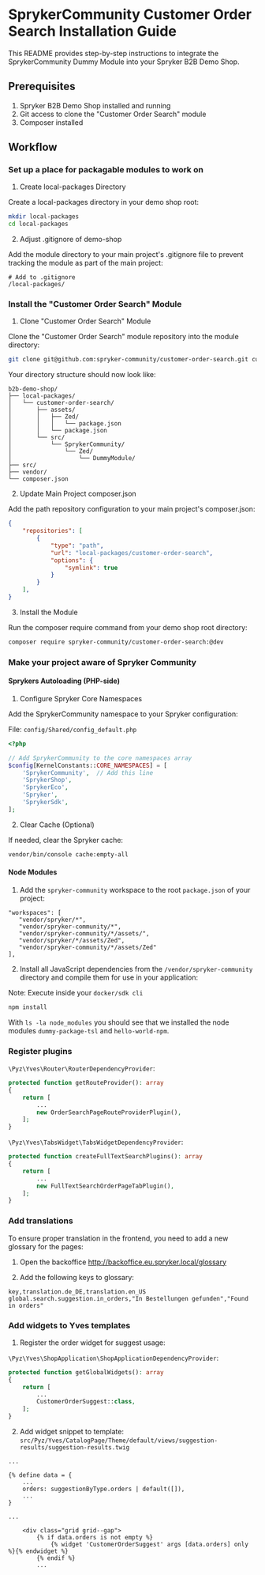 # SprykerCommunity Customer Order Search Installation Guide

This README provides step-by-step instructions to integrate the SprykerCommunity Dummy Module into your Spryker B2B Demo Shop.

## Prerequisites

1. Spryker B2B Demo Shop installed and running
2. Git access to clone the "Customer Order Search" module
3. Composer installed

## Workflow

### Set up a place for packagable modules to work on

1. Create local-packages Directory

Create a local-packages directory in your demo shop root:

```bash
mkdir local-packages
cd local-packages
```

2. Adjust .gitignore of demo-shop

Add the module directory to your main project's .gitignore file to prevent tracking the module as part of the main project:

```
# Add to .gitignore
/local-packages/
```

### Install the "Customer Order Search" Module

1. Clone "Customer Order Search" Module

Clone the "Customer Order Search" module repository into the module directory:

```bash
git clone git@github.com:spryker-community/customer-order-search.git customer-order-search
```

Your directory structure should now look like:

```text
b2b-demo-shop/
├── local-packages/
│   └── customer-order-search/
│       ├── assets/
│       │   ├── Zed/
│       │   │   └── package.json
│       │   └── package.json
│       └── src/
│           └── SprykerCommunity/
│               └── Zed/
│                   └── DummyModule/
├── src/
├── vendor/
└── composer.json
```

2. Update Main Project composer.json

Add the path repository configuration to your main project's composer.json:

```json
{
    "repositories": [
        {
            "type": "path",
            "url": "local-packages/customer-order-search",
            "options": {
                "symlink": true
            }
        }
    ],
}
```

3. Install the Module

Run the composer require command from your demo shop root directory:

```bash
composer require spryker-community/customer-order-search:@dev
```

### Make your project aware of Spryker Community

#### Sprykers Autoloading (PHP-side)

1. Configure Spryker Core Namespaces

Add the SprykerCommunity namespace to your Spryker configuration:

File: `config/Shared/config_default.php`

```php
<?php

// Add SprykerCommunity to the core namespaces array
$config[KernelConstants::CORE_NAMESPACES] = [
    'SprykerCommunity',  // Add this line
    'SprykerShop',
    'SprykerEco',
    'Spryker',
    'SprykerSdk',
];
```

2. Clear Cache (Optional)

If needed, clear the Spryker cache:

```bash
vendor/bin/console cache:empty-all
```

#### Node Modules

1. Add the `spryker-community` workspace to the root `package.json` of your project:

```
"workspaces": [
   "vendor/spryker/*",
   "vendor/spryker-community/*",
   "vendor/spryker-community/*/assets/",
   "vendor/spryker/*/assets/Zed",
   "vendor/spryker-community/*/assets/Zed"
],
```

2. Install all JavaScript dependencies from the `/vendor/spryker-community` directory and compile them for use in your application:

Note: Execute inside your `docker/sdk cli`
```bash
npm install
```

With `ls -la node_modules` you should see that we installed the node modules `dummy-package-tsl` and `hello-world-npm`.


### Register plugins

`\Pyz\Yves\Router\RouterDependencyProvider`:
```php
protected function getRouteProvider(): array
{
    return [
        ...
        new OrderSearchPageRouteProviderPlugin(),
    ];
}
```

`\Pyz\Yves\TabsWidget\TabsWidgetDependencyProvider`:
```php
protected function createFullTextSearchPlugins(): array
{
    return [
        ...
        new FullTextSearchOrderPageTabPlugin(),
    ];
}

```

### Add translations

To ensure proper translation in the frontend, you need to add a new glossary for the pages:

1. Open the backoffice http://backoffice.eu.spryker.local/glossary

2. Add the following keys to glossary:
```csv
key,translation.de_DE,translation.en_US
global.search.suggestion.in_orders,"In Bestellungen gefunden","Found in orders"
```

### Add widgets to Yves templates

1. Register the order widget for suggest usage:

`\Pyz\Yves\ShopApplication\ShopApplicationDependencyProvider`:
```php
protected function getGlobalWidgets(): array
{
    return [
        ...
        CustomerOrderSuggest::class,
    ];
}
```

2. Add widget snippet to template:
`src/Pyz/Yves/CatalogPage/Theme/default/views/suggestion-results/suggestion-results.twig`
```twig
...

{% define data = {
    ...
    orders: suggestionByType.orders | default([]),
    ...
}

...

    <div class="grid grid--gap">
        {% if data.orders is not empty %}
            {% widget 'CustomerOrderSuggest' args [data.orders] only %}{% endwidget %}
        {% endif %}
        ...
```
